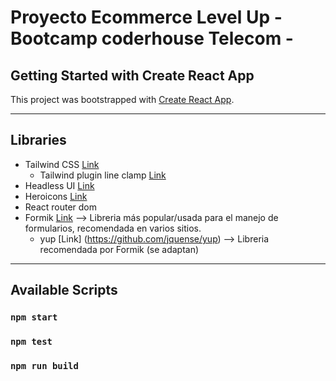 # Proyecto Ecommerce Level Up - Bootcamp coderhouse Telecom -

## Getting Started with Create React App

This project was bootstrapped with [Create React App](https://github.com/facebook/create-react-app).

---
## Libraries
- Tailwind CSS [Link](https://tailwindcss.com/) 
  - Tailwind plugin line clamp [Link](https://github.com/tailwindlabs/tailwindcss-line-clamp)
- Headless UI [Link](https://headlessui.dev/react/)
- Heroicons [Link](https://heroicons.com/)
- React router dom
- Formik [Link](https://github.com/jaredpalmer/formik) --> Libreria más popular/usada para el manejo de formularios, recomendada en varios sitios.
  - yup [Link] (https://github.com/jquense/yup) --> Libreria recomendada por Formik (se adaptan)


---
## Available Scripts

### `npm start`
### `npm test`
### `npm run build`